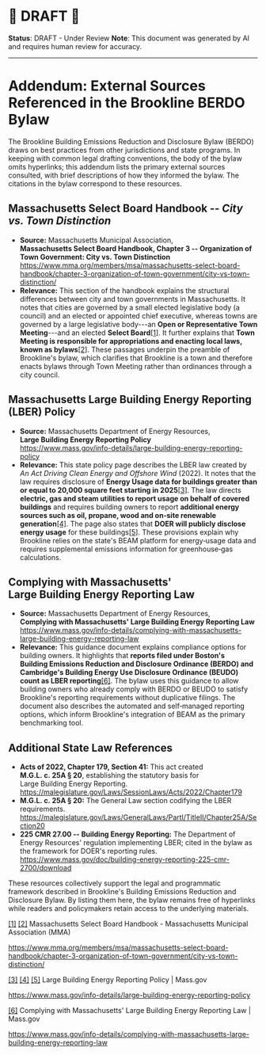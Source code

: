 # **🚧 DRAFT 🚧**

**Status**: DRAFT - Under Review
**Note**: This document was generated by AI and requires human review for accuracy.

---

# Addendum: External Sources Referenced in the Brookline BERDO Bylaw

The Brookline Building Emissions Reduction and Disclosure Bylaw (BERDO) draws on best practices from other jurisdictions and state programs. In keeping with common legal drafting conventions, the body of the bylaw omits hyperlinks; this addendum lists the primary external sources consulted, with brief descriptions of how they informed the bylaw. The citations in the bylaw correspond to these resources.

## Massachusetts Select Board Handbook -- *City vs. Town Distinction*

-   **Source:** Massachusetts Municipal Association, **Massachusetts Select Board Handbook, Chapter 3 -- Organization of Town Government: City vs. Town Distinction**\
    <https://www.mma.org/members/msa/massachusetts-select-board-handbook/chapter-3-organization-of-town-government/city-vs-town-distinction/>
-   **Relevance:** This section of the handbook explains the structural differences between city and town governments in Massachusetts. It notes that cities are governed by a small elected legislative body (a council) and an elected or appointed chief executive, whereas towns are governed by a large legislative body---an **Open or Representative Town Meeting**---and an elected **Select Board**[\[1\]](https://www.mma.org/members/msa/massachusetts-select-board-handbook/chapter-3-organization-of-town-government/city-vs-town-distinction/#:~:text=Note%20that%20%E2%80%9Crepresentative%E2%80%9D%20in%20these,Meeting%20or%20a%20representative%20one). It further explains that **Town Meeting is responsible for appropriations and enacting local laws, known as bylaws**[\[2\]](https://www.mma.org/members/msa/massachusetts-select-board-handbook/chapter-3-organization-of-town-government/city-vs-town-distinction/#:~:text=Town%20Meeting%2C%20the%20legislative%20body,local%20laws%2C%20known%20as%20bylaws). These passages underpin the preamble of Brookline's bylaw, which clarifies that Brookline is a town and therefore enacts bylaws through Town Meeting rather than ordinances through a city council.

## Massachusetts Large Building Energy Reporting (LBER) Policy

-   **Source:** Massachusetts Department of Energy Resources, **Large Building Energy Reporting Policy**\
    <https://www.mass.gov/info-details/large-building-energy-reporting-policy>
-   **Relevance:** This state policy page describes the LBER law created by *An Act Driving Clean Energy and Offshore Wind* (2022). It notes that the law requires disclosure of **Energy Usage data for buildings greater than or equal to 20,000 square feet starting in 2025**[\[3\]](https://www.mass.gov/info-details/large-building-energy-reporting-policy#:~:text=Large%20Building%20Energy%20Reporting%20,starting%20in%202025). The law directs **electric, gas and steam utilities to report usage on behalf of covered buildings** and requires building owners to report **additional energy sources such as oil, propane, wood and on‑site renewable generation**[\[4\]](https://www.mass.gov/info-details/large-building-energy-reporting-policy#:~:text=The%20law%20requires%20electric%2C%20gas%2C,site%20renewable%20energy%20generation). The page also states that **DOER will publicly disclose energy usage** for these buildings[\[5\]](https://www.mass.gov/info-details/large-building-energy-reporting-policy#:~:text=What%20is%20LBER%3F). These provisions explain why Brookline relies on the state's BEAM platform for energy‑usage data and requires supplemental emissions information for greenhouse‑gas calculations.

## Complying with Massachusetts' Large Building Energy Reporting Law

-   **Source:** Massachusetts Department of Energy Resources, **Complying with Massachusetts' Large Building Energy Reporting Law**\
    <https://www.mass.gov/info-details/complying-with-massachusetts-large-building-energy-reporting-law>
-   **Relevance:** This guidance document explains compliance options for building owners. It highlights that **reports filed under Boston's Building Emissions Reduction and Disclosure Ordinance (BERDO) and Cambridge's Building Energy Use Disclosure Ordinance (BEUDO) count as LBER reporting**[\[6\]](https://www.mass.gov/info-details/complying-with-massachusetts-large-building-energy-reporting-law#:~:text=Complying%20with%20LBER%20if%20you,benchmark%20in%20another%20program). The bylaw uses this guidance to allow building owners who already comply with BERDO or BEUDO to satisfy Brookline's reporting requirements without duplicative filings. The document also describes the automated and self‑managed reporting options, which inform Brookline's integration of BEAM as the primary benchmarking tool.

## Additional State Law References

-   **Acts of 2022, Chapter 179, Section 41:** This act created **M.G.L. c. 25A § 20**, establishing the statutory basis for Large Building Energy Reporting.\
    <https://malegislature.gov/Laws/SessionLaws/Acts/2022/Chapter179>
-   **M.G.L. c. 25A § 20:** The General Law section codifying the LBER requirements.\
    <https://malegislature.gov/Laws/GeneralLaws/PartI/TitleII/Chapter25A/Section20>
-   **225 CMR 27.00 -- Building Energy Reporting:** The Department of Energy Resources' regulation implementing LBER; cited in the bylaw as the framework for DOER's reporting rules.\
    <https://www.mass.gov/doc/building-energy-reporting-225-cmr-2700/download>

These resources collectively support the legal and programmatic framework described in Brookline's Building Emissions Reduction and Disclosure Bylaw. By listing them here, the bylaw remains free of hyperlinks while readers and policymakers retain access to the underlying materials.

[\[1\]](https://www.mma.org/members/msa/massachusetts-select-board-handbook/chapter-3-organization-of-town-government/city-vs-town-distinction/#:~:text=Note%20that%20%E2%80%9Crepresentative%E2%80%9D%20in%20these,Meeting%20or%20a%20representative%20one) [\[2\]](https://www.mma.org/members/msa/massachusetts-select-board-handbook/chapter-3-organization-of-town-government/city-vs-town-distinction/#:~:text=Town%20Meeting%2C%20the%20legislative%20body,local%20laws%2C%20known%20as%20bylaws) Massachusetts Select Board Handbook - Massachusetts Municipal Association (MMA)

<https://www.mma.org/members/msa/massachusetts-select-board-handbook/chapter-3-organization-of-town-government/city-vs-town-distinction/>

[\[3\]](https://www.mass.gov/info-details/large-building-energy-reporting-policy#:~:text=Large%20Building%20Energy%20Reporting%20,starting%20in%202025) [\[4\]](https://www.mass.gov/info-details/large-building-energy-reporting-policy#:~:text=The%20law%20requires%20electric%2C%20gas%2C,site%20renewable%20energy%20generation) [\[5\]](https://www.mass.gov/info-details/large-building-energy-reporting-policy#:~:text=What%20is%20LBER%3F) Large Building Energy Reporting Policy \| Mass.gov

<https://www.mass.gov/info-details/large-building-energy-reporting-policy>

[\[6\]](https://www.mass.gov/info-details/complying-with-massachusetts-large-building-energy-reporting-law#:~:text=Complying%20with%20LBER%20if%20you,benchmark%20in%20another%20program) Complying with Massachusetts\' Large Building Energy Reporting Law \| Mass.gov

<https://www.mass.gov/info-details/complying-with-massachusetts-large-building-energy-reporting-law>
